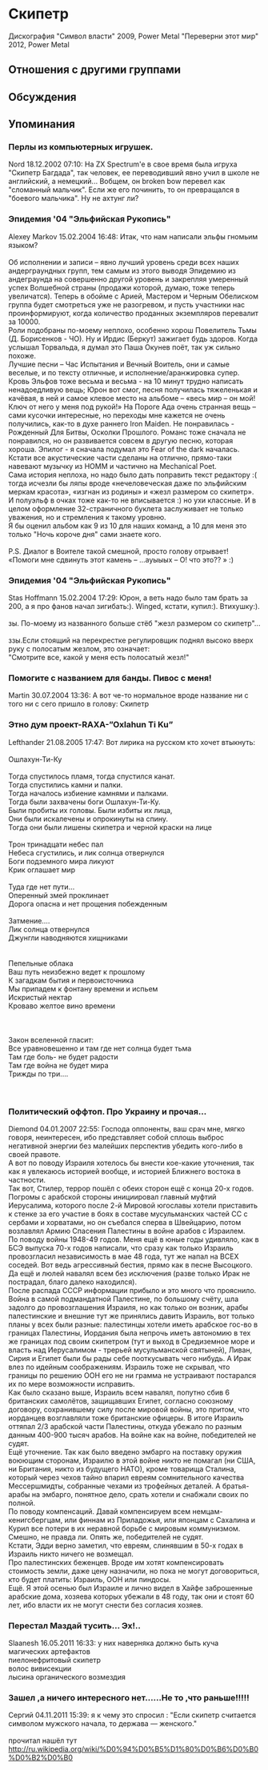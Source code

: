 # Скипетр

Дискография
"Символ власти" 2009, Power Metal
"Переверни этот мир" 2012, Power Metal

## Отношения с другими группами


## Обсуждения


## Упоминания

### Перлы из компьютерных игрушек.

Nord 18.12.2002 07:10:
На ZX Spectrum'e в свое время была игруха "Скипетр Багдада", так человек, ее переводивший явно учил в школе не английский, а немецкий... Вобщем, он broken bow перевел как "сломанный мальчик". Если же его починить, то он превращался в "боевого мальчика". Ну не ахтунг ли?

### Эпидемия '04 &quot;Эльфийская Рукопись&quot;

Alexey Markov 15.02.2004 16:48:
Итак, что нам написали эльфы гномьим языком?<BR><BR>Об исполнении и записи – явно лучший уровень среди всех наших андерграундных групп, тем самым из этого выводя Эпидемию из андеграунда на совершенно другой уровень и закрепляя умеренный успех Волшебной страны (продажи которой, думаю, тоже теперь увеличатся). Теперь в обойме с Арией, Мастером и Черным Обелиском группа будет смотреться уже не разогревом, и пусть участники нас проинформируют, когда количество проданных экземпляров перевалит за 10000.<BR>Роли подобраны по-моему неплохо, особенно хорош Повелитель Тьмы (Д. Борисенков - ЧО). Ну и Ирдис (Беркут) зажигает будь здоров. Когда услышал Торвальда, я думал это Паша Окунев поёт, так уж сильно похоже.<BR>Лучшие песни – Час Испытания и Вечный Воитель, они и самые веселые, и по тексту отличные, и исполнение/аранжировка супер. Кровь Эльфов тоже весьма и весьма - на 10 минут трудно написать ненадоедливую вещь; Юрон вот смог, песня получилась тяжеленькая и качёвая, в ней и самое клевое место на альбоме – «весь мир – он мой! Ключ от него у меня под рукой!» На Пороге Ада очень странная вещь – сами кусочки интересные, но переходы мне кажется не очень получились, как-то в духе раннего Iron Maiden. Не понравилась -  Рожденный Для Битвы, Осколки Прошлого. Романс тоже сначала не понравился, но он развивается совсем в другую песню, которая хороша. Эпилог - я сначала подумал это Fear of the dark началась. Кстати все акустические части сделаны на отлично, прямо-таки навевают музычку из HOMM и частично на Mechanical Poet.<BR>Сама история неплоха, но надо было дать поправить текст редактору :( тогда исчезли бы ляпы вроде «нечеловеческая даже по эльфийским меркам красота», «изгнан из родины» и «жезл размером со скипетр». И полуэльф в очках тоже как-то не вписывается :) но ухи классные. И в целом оформление 32-страничного буклета заслуживает не только уважения, но и стремления к такому уровню.<BR>Я бы оценил альбом как 9 из 10 для наших команд, а 10 для меня это только "Ночь короче дня" сами знаете кого.<BR><BR>P.S. Диалог в Воителе такой смешной, просто голову отрывает! «Помоги мне сдвинуть этот камень – ...ауыыых – О! что это?? » :) <BR>

### Эпидемия '04 &quot;Эльфийская Рукопись&quot;

Stas Hoffmann 15.02.2004 17:29:
Юрон, а веть надо было там брать за 200, а я про фанов начал зигибать:). Winged, кстати, купил:). Втихушку:).<BR><BR>зы. По-моему из названного больше стёб "жезл размером со скипетр"...<BR><BR>ззы.Если стоящий на пеpекpестке pегулиpовщик поднял высоко ввеpх pуку с полосатым жезлом, это означает:<BR>"Смотpите все, какой у меня есть полосатый жезл!" <BR>

### Помогите с названием для банды. Пивос с меня!

Martin 30.07.2004 13:36:
А вот че-то нормальное вроде название ни с того ни с сего пришло в голову: Скипетр

### Этно дум проект-RAXA-”Oxlahun Ti Ku”

Lefthander 21.08.2005 17:47:
Вот лирика на русском кто хочет втыкнуть:<BR><BR>Ошлахун-Ти-Ку<BR><BR>Тогда спустилось пламя, тогда спустился канат. <BR>Тогда спустились камни и палки. <BR>Тогда началось избиение камнями и палками. <BR>Тогда были захвачены боги Ошлахун-Ти-Ку. <BR>Были пробиты их головы. Были избиты их лица, <BR>Они были искалечены и опрокинуты на спину. <BR>Тогда они были лишены скипетра и черной краски на лице<BR><BR>Трон тринадцати небес пал<BR>Небеса сгустились, и лик солнца отвернулся<BR>Боги подземного мира ликуют<BR>Крик оглашает мир<BR><BR>Туда где нет пути…<BR>Оперенный змей проклинает<BR>Дорога опасна и нет прощения побежденным<BR><BR>Затмение….<BR>Лик солнца отвернулся<BR>Джунгли наводняются хищниками<BR><BR><BR>Пепельные облака<BR>Ваш путь неизбежно ведет к прошлому<BR>К загадкам бытия и первоисточника<BR>Мы припадем к фонтану времени и испьем<BR>Искристый нектар<BR>Кроваво желтое вино времени<BR><BR><BR><BR>Закон вселенной гласит:<BR>Все уравновешенно и там где нет солнца будет  тьма<BR>Там где боль- не будет радости<BR>Там где война не будет мира<BR>Трижды по три….<BR><BR><BR>

### Политический оффтоп. Про Украину и прочая...

Diemond 04.01.2007 22:55:
Господа оппоненты, ваш срач мне, мягко говоря, неинтересен, ибо представляет собой сплошь выброс негативной энергии без малейших перспектив убедить кого-либо в своей правоте.<BR>А вот по поводу Израиля хотелось бы внести кое-какие уточнения, так как я увлекаюсь историей вообще, и историей Ближнего востока в частности.<BR>Так вот, Стилер, террор пошёл с обеих сторон ещё с конца 20-х годов. Погромы с арабской стороны инициировал главный муфтий Иерусалима, которого после 2-й Мировой югославы хотели приставить к стенке за его участие в боях в составе мусульманских частей СС с сербами и хорватами, но он съебался сперва в Швейцарию, потом возлавлял Армию Спасения Палестины в войне арабов с Израилем.<BR>По поводу войны 1948-49 годов. Меня ещё в юные годы удивляло, как в БСЭ выпуска 70-х годов написали, что сразу как только Израиль провозгласил независимость в мае 48 года, тут же напал на ВСЕХ соседей. Вот ведь агрессивный бестия, прямо как в песне Высоцкого. Да ещё и люлей навалял всем без исключения (разве только Ирак не пострадал, благо далеко находился).<BR>После распада СССР информации прибыло и это много что прояснило. Война в самой подмандатной Палестине, по большому счёту, шла задолго до провозглашения Израиля, но как только он возник, арабы палестинские и внешние тут же принялись давить Израиль, вот только планы у всех были разные: палестинцы хотели иметь арабское гос-во в границах Палестины, Иордания была непрочь иметь автономию в тех же границах под своим скипетром (тут и выход в Средиземное море и власть над Иерусалимом - трерьей мусульманской святыней), Ливан, Сирия и Египет были бы рады себе пооткусывать чего нибудь. А Ирак влез по идейным соображениям. Израиль тоже не скрывал, что границы по решению ООН его не ни грамма не устраивают постарался их по мере возможности исправить. <BR>Как было сказано выше, Израиль всем навалял, попутно сбив 6 британских самолётов, защищавших Египет, согласно союзному договору, сохранившему силу после мировой войны, это притом, что иорданцев возглавляли тоже британские офицеры. В итоге Израиль оттяпал 2/3 арабской части Палестины, откуда убежало по разным данным 400-900 тысяч арабов. На войне как на войне, победителей не судят. <BR>Ещё уточнение. Так как было введено эмбарго на поставку оружия воюющим сторонам, Израилю в этой войне никто не помагал (ни США, ни Британия, никто из будущего НАТО), кроме товарища Сталина, который через чехов тайно впарил евреям сомнительного качества Мессершмидты, собранные чехами из трофейных деталей. А братья-арабы на эмбарго, понятное дело, срать хотели и снабжали своих по полной. <BR>По поводу компенсаций. Давай компенсируем всем немцам-кенигсбергцам, или финнам из Приладожья, или японцам с Сахалина и Курил все потери в их неравной борьбе с мировым коммунизмом. Смешно, не правда ли. Опять же, победителей не судят. <BR>Кстати, Эдди верно заметил, что евреям, слинявшим в 50-х годах в Израиль никто ничего не возмещал.<BR> Про палестинских беженцев. Вроде им хотят компенсировать стоимость земли, даже цену назначили, но пока не могут договориться, кто будет платить: Израиль, ООН или пиндосы.<BR>Ещё. Я этой осенью был Израиле и лично видел в Хайфе заброшенные арабские дома, хозяева которых убежали в 48 году, так они и стоят 60 лет, ибо власти их не могут снести без согласия хозяев. 

### Перестал Маздай тусить... Эх!..

Slaanesh 16.05.2011 16:33:
у них наверняка должно быть куча магических артефактов<BR>пиелонефритовый скипетр<BR>волос вивисекции<BR>лысина органического возмездия

### Зашел ,а ничего интересного нет......Не то ,что раньше!!!!!

Сергий 04.11.2011 15:39:
я к чему это спросил : "Если скипетр считается символом мужского начала, то держава — женского."<BR><BR>прочитал нашёл тут <A HREF="http://ru.wikipedia.org/wiki/%D0%94%D0%B5%D1%80%D0%B6%D0%B0%D0%B2%D0%B0" TARGET="_blank">http://ru.wikipedia.org/wiki/%D0%94%D0%B5%D1%80%D0%B6%D0%B0%D0%B2%D0%B0</A>

